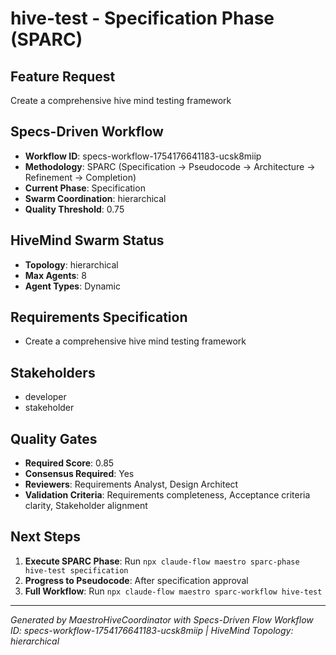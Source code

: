 # hive-test - Specification Phase (SPARC)

## Feature Request
Create a comprehensive hive mind testing framework

## Specs-Driven Workflow
- **Workflow ID**: specs-workflow-1754176641183-ucsk8miip
- **Methodology**: SPARC (Specification → Pseudocode → Architecture → Refinement → Completion)
- **Current Phase**: Specification
- **Swarm Coordination**: hierarchical
- **Quality Threshold**: 0.75

## HiveMind Swarm Status
- **Topology**: hierarchical
- **Max Agents**: 8
- **Agent Types**: Dynamic

## Requirements Specification
- Create a comprehensive hive mind testing framework

## Stakeholders
- developer
- stakeholder

## Quality Gates
- **Required Score**: 0.85
- **Consensus Required**: Yes
- **Reviewers**: Requirements Analyst, Design Architect
- **Validation Criteria**: Requirements completeness, Acceptance criteria clarity, Stakeholder alignment

## Next Steps
1. **Execute SPARC Phase**: Run `npx claude-flow maestro sparc-phase hive-test specification`
2. **Progress to Pseudocode**: After specification approval
3. **Full Workflow**: Run `npx claude-flow maestro sparc-workflow hive-test`

---
*Generated by MaestroHiveCoordinator with Specs-Driven Flow*
*Workflow ID: specs-workflow-1754176641183-ucsk8miip | HiveMind Topology: hierarchical*
